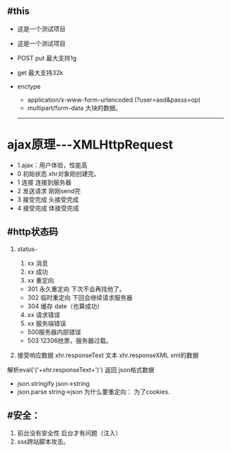 #this
--
- 这是一个测试项目
- 这是一个测试项目

- POST  put 最大支持1g
- get  最大支持32k
- enctype
  - application/x-www-form-urlencoded (?user=asd&passs=op)
  - multipart/form-data 大块的数据。
  ------------
# ajax原理---XMLHttpRequest
- 1.ajax：用户体验，性能高
- 0 初始状态  xhr对象刚创建完。
- 1 连接     连接到服务器
- 2 发送请求 刚刚send完
- 3 接受完成 头接受完成
- 4 接受完成 体接受完成

#http状态码
--
1. status-
   1. xx 消息
   2. xx 成功
   3. xx 重定向
    - 301 永久重定向 下次不会再找他了。
    - 302 临时重定向 下回会继续请求服务器
    - 304 缓存 date（也算成功）
   4. xx 请求错误
   5. xx 服务端错误
     - 500服务器内部错误
     - 503 12306抢票，服务器过载。

  6. 接受响应数据
  xhr.responseText   文本
  xhr.responseXML   xml的数据

   解析eval('('+xhr.responseText+')') 返回 json格式数据

   - json.stringify json->string
   - json.parse  string->json
为什么要重定向： 为了cookies.


#安全：
--
1. 前台没有安全性 后台才有问题（注入）
2. xss跨站脚本攻击。
